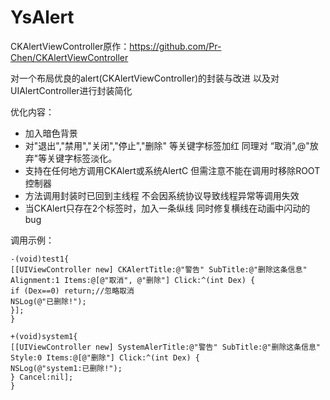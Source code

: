 # YsAlert

CKAlertViewController原作：https://github.com/Pr-Chen/CKAlertViewController

对一个布局优良的alert(CKAlertViewController)的封装与改进 以及对UIAlertController进行封装简化

优化内容： 

* 加入暗色背景
* 对"退出","禁用","关闭","停止","删除" 等关键字标签加红 同理对 “取消",@"放弃"等关键字标签淡化。
* 支持在任何地方调用CKAlert或系统AlertC 但需注意不能在调用时移除ROOT控制器
* 方法调用封装时已回到主线程 不会因系统协议导致线程异常等调用失效
* 当CKAlert只存在2个标签时，加入一条纵线 同时修复横线在动画中闪动的bug

调用示例：
```objective
-(void)test1{
[[UIViewController new] CKAlertTitle:@"警告" SubTitle:@"删除这条信息" Alignment:1 Items:@[@"取消", @"删除"] Click:^(int Dex) {
if (Dex==0) return;//忽略取消
NSLog(@"已删除!");
}];
}

+(void)system1{
[[UIViewController new] SystemAlerTitle:@"警告" SubTitle:@"删除这条信息" Style:0 Items:@[@"删除"] Click:^(int Dex) {
NSLog(@"system1:已删除!");
} Cancel:nil];
}
```
